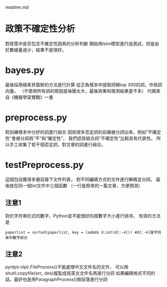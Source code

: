 readme.md

# 政策不確定性分析
對政策中是否包含不確定性因素的分析判斷
開始用lstm模型進行過測試，但是由於數據量過少，結果不是很好。

# bayes.py
最後採用樸素貝葉斯的方法進行計算
從正負樣本中提取詞頻top 300的詞，作爲詞向量。
（不使用所有詞的原因是噪聲太大，最後效果和猜測結果差不多）
代碼來自《機器學習實戰》一書

# preprocess.py
對訓練樣本中分好的詞進行組合
因爲很多否定詞的前綴被分詞出來，例如“不確定性”會被分詞爲“不”和“確定性”，
我們認爲組合詞“不確定性”比較具有代表性。
所以手工收集了若干個否定詞，對文章的詞進行組合。

# testPreprocess.py
這個包括獲得多層目錄下文件列表，
對不同編碼方式的文件進行解碼並分詞，
最後放在同一個txt文件中三個函數
（一行是原來的一篇文章，方便預測）

## 注意1
對於字符串形式的數字，Python並不能很好的按數字大小進行排序。
有效的方法是
```
paperlist = sorted(paperlist, key = lambda d:int(d[:-4])) #d[:-4]是字符串中數字部分
```

## 注意2
pynlpir.nlpir.FileProcess()不能處理中文文件名的文件，
可以用shutil.copyfile(src, des)複製成爲英文文件名再進行分詞
如果編碼格式不同的話，最好也是用ParagraphProcess()按段落進行分詞
